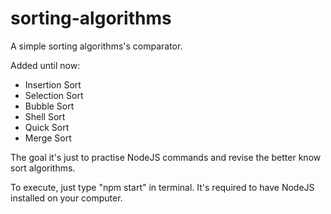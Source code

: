# sorting-algorithms
A simple sorting algorithms's comparator.

Added until now:
- Insertion Sort
- Selection Sort
- Bubble Sort
- Shell Sort
- Quick Sort
- Merge Sort

The goal it's just to practise NodeJS commands and revise the better know sort algorithms.

To execute, just type "npm start" in terminal. 
It's required to have NodeJS installed on your computer.